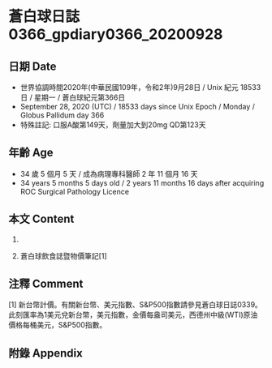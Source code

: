[_metadata_:encoding]: - "utf-8"
[_metadata_:language]: - "zh-Hant-TW"
[_metadata_:fileformat]: - "markdown"
[_metadata_:MIME_type]: - "text/plain"
[_metadata_:markdown_version]: - "commonmark version 0.29"
[_metadata_:markdown_spec]: - "https://spec.commonmark.org/0.29/"

# 蒼白球日誌0366_gpdiary0366_20200928 #

## 日期 Date ##

* 世界協調時間2020年(中華民國109年，令和2年)9月28日 / Unix 紀元 18533 日 / 星期一 / 蒼白球紀元第366日
* September 28, 2020 (UTC) / 18533 days since Unix Epoch / Monday / Globus Pallidum day 366
* 特殊註記: 口服A酸第149天，劑量加大到20mg QD第123天

## 年齡 Age ##

* 34 歲 5 個月 5 天 / 成為病理專科醫師 2 年 11 個月 16 天
* 34 years 5 months 5 days old / 2 years 11 months 16 days after acquiring ROC Surgical Pathology Licence

## 本文 Content ##

1. 

    
2. 蒼白球飲食誌暨物價筆記[1]

    

## 注釋 Comment ##

[1] 新台幣計價。有關新台幣、美元指數、S&P500指數請參見蒼白球日誌0339。此刻匯率為1美元兌新台幣，美元指數，金價每盎司美元，西德州中級(WTI)原油價格每桶美元，S&P500指數。



## 附錄 Appendix ##

